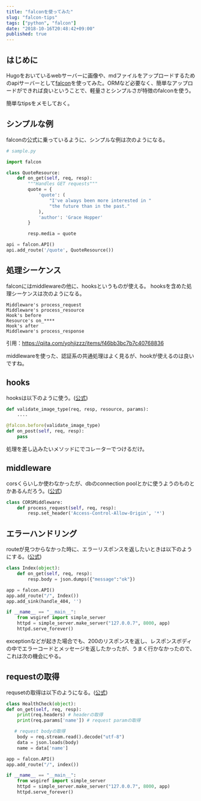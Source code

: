 ```yaml
---
title: "falconを使ってみた"
slug: "falcon-tips"
tags: ["python", "falcon"]
date: "2018-10-16T20:48:42+09:00"
published: true
---
```


## はじめに
Hugoをおいているwebサーバーに画像や、mdファイルをアップロードするためのapiサーバーとして[falcon](https://falconframework.org/)を使ってみた。ORMなど必要なく、簡単なアップロードができれば良いということで、軽量さとシンプルさが特徴のfalconを使う。

簡単なtipsをメモしておく。

## シンプルな例
falconの公式に乗っているように、シンプルな例は次のようになる。

```python
# sample.py

import falcon

class QuoteResource:
    def on_get(self, req, resp):
        """Handles GET requests"""
        quote = {
            'quote': (
                "I've always been more interested in "
                "the future than in the past."
            ),
            'author': 'Grace Hopper'
        }

        resp.media = quote

api = falcon.API()
api.add_route('/quote', QuoteResource())
```

## 処理シーケンス
falconにはmiddlewareの他に、hooksというものが使える。
hooksを含めた処理シーケンスは次のようになる。

```
Middleware's process_request
Middleware's process_resource
Hook's before
Resource's on_****
Hook's after
Middleware's process_response
```

引用：https://qiita.com/yohjizzz/items/f46bb3bc7b7c40768836

middlewareを使った、認証系の共通処理はよく見るが、hookが使えるのは良いですね。

## hooks
hooksは以下のように使う。([公式](https://falcon.readthedocs.io/en/stable/api/hooks.html))

```python
def validate_image_type(req, resp, resource, params):
	....

@falcon.before(validate_image_type)
def on_post(self, req, resp):
    pass
```

処理を差し込みたいメソッドにでコレーターでつけるだけ。


## middleware
corsくらいしか使わなかったが、dbのconnection poolとかに使うようのものとかあるんだろう。([公式](https://falcon.readthedocs.io/en/stable/api/middleware.html))

```python
class CORSMiddleware:
    def process_request(self, req, resp):
        resp.set_header('Access-Control-Allow-Origin', '*')
```

## エラーハンドリング
routeが見つからなかった時に、エラーリスポンスを返したいときは以下のようにする。([公式](https://falcon.readthedocs.io/en/stable/api/errors.html))


```python
class Index(object):
    def on_get(self, req, resp):
        resp.body = json.dumps({"message":"ok"})

app = falcon.API()
app.add_route("/", Index())
app.add_sink(handle_404, '')

if __name__ == "__main__":
    from wsgiref import simple_server
    httpd = simple_server.make_server("127.0.0.7", 8000, app)
    httpd.serve_forever()

```

exceptionなどが起きた場合でも、200のリスポンスを返し、レスポンスボディの中でエラーコードとメッセージを返したかったが、うまく行かなかったので、これは次の機会にやる。


## requestの取得
requsetの取得は以下のようになる。([公式](https://falcon.readthedocs.io/en/stable/api/request_and_response.html))

```python
class HealthCheck(object):
def on_get(self, req, resp):
	print(req.headers) # headerの取得
	print(req.params['name']) # request paramの取得

   # request bodyの取得
    body = req.stream.read().decode("utf-8")
    data = json.loads(body)
    name = data['name']

app = falcon.API()
app.add_route("/", index())

if __name__ == "__main__":
    from wsgiref import simple_server
    httpd = simple_server.make_server("127.0.0.7", 8000, app)
    httpd.serve_forever()
```

